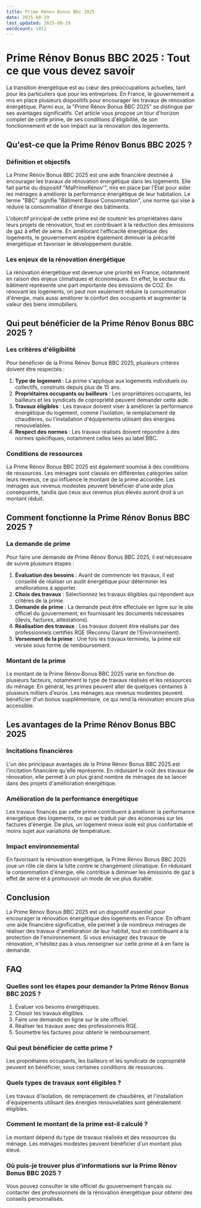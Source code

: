 ```yaml
---
title: Prime Rénov Bonus Bbc 2025
date: 2025-08-29
last_updated: 2025-08-29
wordcount: 1012
---
```


# Prime Rénov Bonus BBC 2025 : Tout ce que vous devez savoir

La transition énergétique est au cœur des préoccupations actuelles, tant pour les particuliers que pour les entreprises. En France, le gouvernement a mis en place plusieurs dispositifs pour encourager les travaux de rénovation énergétique. Parmi eux, la "Prime Rénov Bonus BBC 2025" se distingue par ses avantages significatifs. Cet article vous propose un tour d'horizon complet de cette prime, de ses conditions d'éligibilité, de son fonctionnement et de son impact sur la rénovation des logements.

## Qu'est-ce que la Prime Rénov Bonus BBC 2025 ?

### Définition et objectifs

La Prime Rénov Bonus BBC 2025 est une aide financière destinée à encourager les travaux de rénovation énergétique dans les logements. Elle fait partie du dispositif "MaPrimeRénov'", mis en place par l'État pour aider les ménages à améliorer la performance énergétique de leur habitation. Le terme "BBC" signifie "Bâtiment Basse Consommation", une norme qui vise à réduire la consommation d'énergie des bâtiments.

L'objectif principal de cette prime est de soutenir les propriétaires dans leurs projets de rénovation, tout en contribuant à la réduction des émissions de gaz à effet de serre. En améliorant l'efficacité énergétique des logements, le gouvernement espère également diminuer la précarité énergétique et favoriser le développement durable.

### Les enjeux de la rénovation énergétique

La rénovation énergétique est devenue une priorité en France, notamment en raison des enjeux climatiques et économiques. En effet, le secteur du bâtiment représente une part importante des émissions de CO2. En rénovant les logements, on peut non seulement réduire la consommation d'énergie, mais aussi améliorer le confort des occupants et augmenter la valeur des biens immobiliers.

## Qui peut bénéficier de la Prime Rénov Bonus BBC 2025 ?

### Les critères d'éligibilité

Pour bénéficier de la Prime Rénov Bonus BBC 2025, plusieurs critères doivent être respectés :

1. **Type de logement** : La prime s'applique aux logements individuels ou collectifs, construits depuis plus de 15 ans.
2. **Propriétaires occupants ou bailleurs** : Les propriétaires occupants, les bailleurs et les syndicats de copropriété peuvent demander cette aide.
3. **Travaux éligibles** : Les travaux doivent viser à améliorer la performance énergétique du logement, comme l'isolation, le remplacement de chaudières, ou l'installation d'équipements utilisant des énergies renouvelables.
4. **Respect des normes** : Les travaux réalisés doivent répondre à des normes spécifiques, notamment celles liées au label BBC.

### Conditions de ressources

La Prime Rénov Bonus BBC 2025 est également soumise à des conditions de ressources. Les ménages sont classés en différentes catégories selon leurs revenus, ce qui influence le montant de la prime accordée. Les ménages aux revenus modestes peuvent bénéficier d'une aide plus conséquente, tandis que ceux aux revenus plus élevés auront droit à un montant réduit.

## Comment fonctionne la Prime Rénov Bonus BBC 2025 ?

### La demande de prime

Pour faire une demande de Prime Rénov Bonus BBC 2025, il est nécessaire de suivre plusieurs étapes :

1. **Évaluation des besoins** : Avant de commencer les travaux, il est conseillé de réaliser un audit énergétique pour déterminer les améliorations à apporter.
2. **Choix des travaux** : Sélectionnez les travaux éligibles qui répondent aux critères de la prime.
3. **Demande de prime** : La demande peut être effectuée en ligne sur le site officiel du gouvernement, en fournissant les documents nécessaires (devis, factures, attestations).
4. **Réalisation des travaux** : Les travaux doivent être réalisés par des professionnels certifiés RGE (Reconnu Garant de l’Environnement).
5. **Versement de la prime** : Une fois les travaux terminés, la prime est versée sous forme de remboursement.

### Montant de la prime

Le montant de la Prime Rénov Bonus BBC 2025 varie en fonction de plusieurs facteurs, notamment le type de travaux réalisés et les ressources du ménage. En général, les primes peuvent aller de quelques centaines à plusieurs milliers d'euros. Les ménages aux revenus modestes peuvent bénéficier d'un bonus supplémentaire, ce qui rend la rénovation encore plus accessible.

## Les avantages de la Prime Rénov Bonus BBC 2025

### Incitations financières

L'un des principaux avantages de la Prime Rénov Bonus BBC 2025 est l'incitation financière qu'elle représente. En réduisant le coût des travaux de rénovation, elle permet à un plus grand nombre de ménages de se lancer dans des projets d'amélioration énergétique.

### Amélioration de la performance énergétique

Les travaux financés par cette prime contribuent à améliorer la performance énergétique des logements, ce qui se traduit par des économies sur les factures d'énergie. De plus, un logement mieux isolé est plus confortable et moins sujet aux variations de température.

### Impact environnemental

En favorisant la rénovation énergétique, la Prime Rénov Bonus BBC 2025 joue un rôle clé dans la lutte contre le changement climatique. En réduisant la consommation d'énergie, elle contribue à diminuer les émissions de gaz à effet de serre et à promouvoir un mode de vie plus durable.

## Conclusion

La Prime Rénov Bonus BBC 2025 est un dispositif essentiel pour encourager la rénovation énergétique des logements en France. En offrant une aide financière significative, elle permet à de nombreux ménages de réaliser des travaux d'amélioration de leur habitat, tout en contribuant à la protection de l'environnement. Si vous envisagez des travaux de rénovation, n'hésitez pas à vous renseigner sur cette prime et à en faire la demande.

## FAQ

### Quelles sont les étapes pour demander la Prime Rénov Bonus BBC 2025 ?

1. Évaluer vos besoins énergétiques.
2. Choisir les travaux éligibles.
3. Faire une demande en ligne sur le site officiel.
4. Réaliser les travaux avec des professionnels RGE.
5. Soumettre les factures pour obtenir le remboursement.

### Qui peut bénéficier de cette prime ?

Les propriétaires occupants, les bailleurs et les syndicats de copropriété peuvent en bénéficier, sous certaines conditions de ressources.

### Quels types de travaux sont éligibles ?

Les travaux d'isolation, de remplacement de chaudières, et l'installation d'équipements utilisant des énergies renouvelables sont généralement éligibles.

### Comment le montant de la prime est-il calculé ?

Le montant dépend du type de travaux réalisés et des ressources du ménage. Les ménages modestes peuvent bénéficier d'un montant plus élevé.

### Où puis-je trouver plus d'informations sur la Prime Rénov Bonus BBC 2025 ?

Vous pouvez consulter le site officiel du gouvernement français ou contacter des professionnels de la rénovation énergétique pour obtenir des conseils personnalisés.